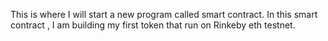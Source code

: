 This is where I will start a new program called smart contract. In this smart contract , I am building my first token that run on Rinkeby eth testnet.
